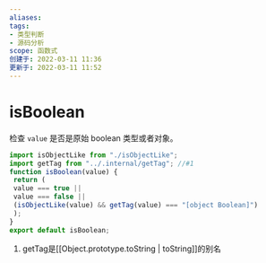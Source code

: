 ```yaml
---
aliases: 
tags: 
- 类型判断
- 源码分析
scope: 函数式
创建于: 2022-03-11 11:36
更新于: 2022-03-11 11:52
---
```


# isBoolean

检查 `value` 是否是原始 boolean 类型或者对象。

```js
import isObjectLike from "./isObjectLike";
import getTag from "../.internal/getTag"; //#1
function isBoolean(value) {
 return (
 value === true ||
 value === false ||
 (isObjectLike(value) && getTag(value) === "[object Boolean]")
 );
}
export default isBoolean;
```

1. getTag是[[Object.prototype.toString | toString]]的别名
